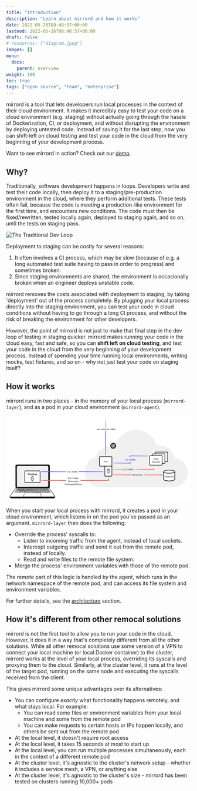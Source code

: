 ```yaml
---
title: "Introduction"
description: "Learn about mirrord and how it works"
date: 2022-05-26T08:48:57+00:00
lastmod: 2022-05-26T08:48:57+00:00
draft: false
# resources: ["diagram.jpeg"]
images: []
menu:
  docs:
    parent: overview
weight: 100
toc: true
tags: ["open source", "team", "enterprise"]
---
```


mirrord is a tool that lets developers run local processes in the context of their cloud environment. It makes it incredibly easy to test your code on a cloud environment (e.g. staging) without actually going through the hassle of Dockerization, CI, or deployment, and without disrupting the environment by deploying untested code. Instead of saving it for the last step, now you can shift-left on cloud testing and test your code in the cloud from the very beginning of your development process.

Want to see mirrord in action? Check out our <a target="_blank" href="https://www.youtube.com/watch?v=ZR7A7cqQcFM)">demo</a>.

## Why?

Traditionally, software development happens in loops. Developers write and test their code locally, then deploy it to a staging/pre-production environment in the cloud, where they perform additional tests. These tests often fail, because the code is meeting a production-like environment for the first time, and encounters new conditions. The code must then be fixed/rewritten, tested locally again, deployed to staging again, and so on, until the tests on staging pass.

![The Traditional Dev Loop](/overview/introduction/loop.png)

Deployment to staging can be costly for several reasons:

1. It often involves a CI process, which may be slow (because of e.g. a long automated test suite having to pass in order to progress) and sometimes broken.
2. Since staging environments are shared, the environment is occasionally broken when an engineer deploys unstable code.

mirrord removes the costs associated with deployment to staging, by taking 'deployment' out of the process completely. By plugging your local process directly into the staging environment, you can test your code in cloud conditions without having to go through a long CI process, and without the risk of breaking the environment for other developers.

However, the point of mirrord is not just to make that final step in the dev loop of testing in staging quicker. mirrord makes running your code in the cloud easy, fast and safe, so you can **shift left on cloud testing**, and test your code in the cloud from the very beginning of your development process. Instead of spending your time running local environments, writing mocks, test fixtures, and so on - why not just test your code on staging itself?

## How it works

mirrord runs in two places - in the memory of your local process (`mirrord-layer`), and as a pod in your cloud environment (`mirrord-agent`).

![mirrord - Basic Architecture](/reference/architecture/architecture.svg)

When you start your local process with mirrord, it creates a pod in your cloud environment, which listens in on the pod you've passed as an argument. `mirrord-layer` then does the following:

- Override the process' syscalls to:
  - Listen to incoming traffic from the agent, instead of local sockets.
  - Intercept outgoing traffic and send it out from the remote pod, instead of locally.
  - Read and write files to the remote file system.
- Merge the process' environment variables with those of the remote pod.

The remote part of this logic is handled by the agent, which runs in the network namespace of the remote pod, and can access its file system and environment variables.

For further details, see the [architecture](../reference/architecture.md) section.

## How it's different from other remocal solutions

mirrord is not the first tool to allow you to run your code in the cloud. However, it does it in a way that's completely different from all the other solutions.
While all other remocal solutions use some version of a VPN to connect your local machine (or local Docker container) to the cluster, mirrord works at the level of your local process, overriding its syscalls and proxying them to the cloud.
Similarly, at the cluster level, it runs at the level of the target pod, running on the same node and executing the syscalls received from the client.

This gives mirrord some unique advantages over its alternatives:

- You can configure _exactly_ what functionality happens remotely, and what stays local. For example:
  - You can read some files or environment variables from your local machine and some from the remote pod
  - You can make requests to certain hosts or IPs happen locally, and others be sent out from the remote pod
- At the local level, it doesn't require root access
- At the local level, it takes 15 seconds at most to start up
- At the local level, you can run multiple processes simultaneously, each in the context of a different remote pod
- At the cluster level, it's agnostic to the cluster's network setup - whether it includes a service mesh, a VPN, or anything else
- At the cluster level, it's agnostic to the cluster's size - mirrord has been tested on clusters running 10,000+ pods
